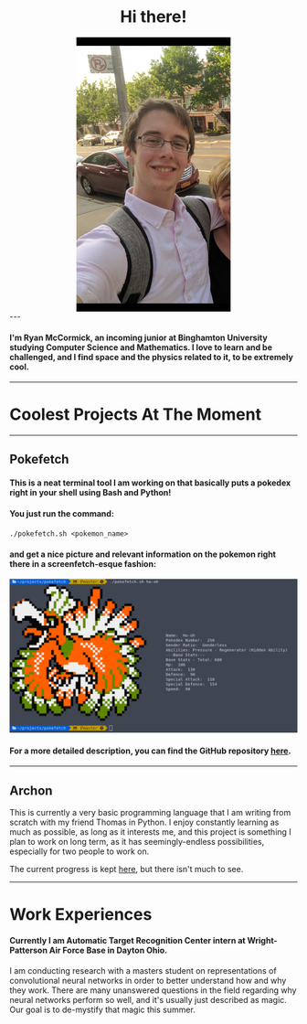 <div align="center"> 
<h1> Hi there! </h1>
<img src="images/brooklyn_small.png" alt="Big fat meanie" align="middle"> 
</div>
---

#### I'm Ryan McCormick, an incoming junior at Binghamton University studying Computer Science and Mathematics. I love to learn and be challenged, and I find space and the physics related to it, to be extremely cool.

---

# Coolest Projects At The Moment

---

## Pokefetch

#### This is a neat terminal tool I am working on that basically puts a pokedex right in your shell using Bash and Python!
#### You just run the command:
```
./pokefetch.sh <pokemon_name>
```
#### and get a nice picture and relevant information on the pokemon right there in a screenfetch-esque fashion:

![Pokefetch example](images/oldschool_sprite.png)


#### For a more detailed description, you can find the GitHub repository [here](https://github.com/rmccorm4/Pokefetch).

---

## Archon
This is currently a very basic programming language that I am writing from scratch with my friend Thomas in Python.
I enjoy constantly learning as much as possible, as long as it interests me, and this project is something I plan to work
on long term, as it has seemingly-endless possibilities, especially for two people to work on.

The current progress is kept [here](https://github.com/rmccorm4/Archon), but there isn't much to see.

---

# Work Experiences

#### Currently I am Automatic Target Recognition Center intern at Wright-Patterson Air Force Base in Dayton Ohio.
I am conducting research with a masters student on representations of convolutional neural networks in order
to better understand how and why they work. There are many unanswered questions in the field regarding why
neural networks perform so well, and it's usually just described as magic. Our goal is to de-mystify that
magic this summer.
